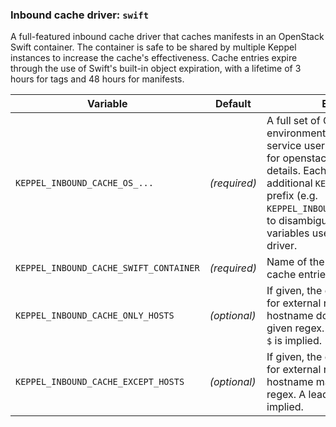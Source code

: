 <!--
SPDX-FileCopyrightText: 2025 SAP SE

SPDX-License-Identifier: Apache-2.0
-->

### Inbound cache driver: `swift`

A full-featured inbound cache driver that caches manifests in an OpenStack Swift container. The container is safe to be
shared by multiple Keppel instances to increase the cache's effectiveness. Cache entries expire through the use of
Swift's built-in object expiration, with a lifetime of 3 hours for tags and 48 hours for manifests.

| Variable | Default | Explanation |
| -------- | ------- | ----------- |
| `KEPPEL_INBOUND_CACHE_OS_...` | *(required)* | A full set of OpenStack auth environment variables for Keppel's service user. See [documentation for openstackclient][os-env] for details. Each variable name gets an additional `KEPPEL_INBOUND_CACHE_` prefix (e.g. `KEPPEL_INBOUND_CACHE_OS_AUTH_URL`) to disambiguate from the `OS_...` variables used by the `keystone` auth driver. |
| `KEPPEL_INBOUND_CACHE_SWIFT_CONTAINER` | *(required)* | Name of the Swift container where cache entries are stored. |
| `KEPPEL_INBOUND_CACHE_ONLY_HOSTS` | *(optional)* | If given, the cache will be skipped for external registries whose hostname does not match the given regex. A leading `^` and trailing `$` is implied. |
| `KEPPEL_INBOUND_CACHE_EXCEPT_HOSTS` | *(optional)* | If given, the cache will be skipped for external registries whose hostname matches the given regex. A leading `^` and trailing `$` is implied. |
